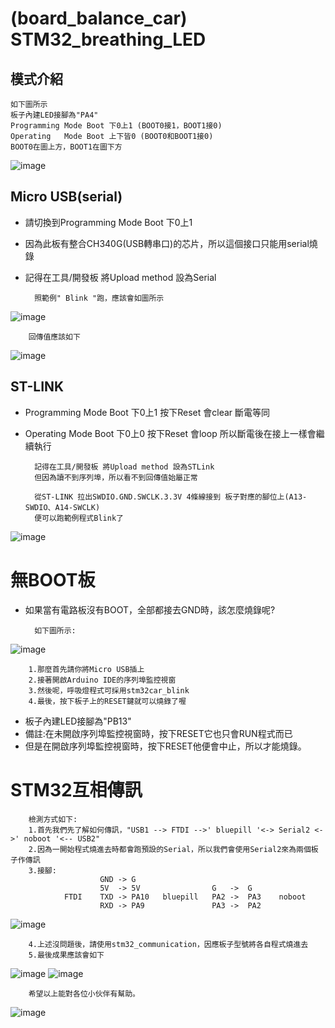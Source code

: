  (board_balance_car) STM32_breathing_LED
===================================
## 模式介紹

    如下圖所示
    板子內建LED接腳為"PA4"
    Programming Mode Boot 下0上1 (BOOT0接1，BOOT1接0)
    Operating   Mode Boot 上下皆0 (BOOT0和BOOT1接0)
    BOOT0在圖上方，BOOT1在圖下方
    
![image](https://github.com/Uniboy-ROS/Balance_car_stm32board/blob/master/image/Jumper_contrast.jpg)

## Micro USB(serial)

* 請切換到Programming Mode Boot 下0上1
* 因為此板有整合CH340G(USB轉串口)的芯片，所以這個接口只能用serial燒錄
* 記得在工具/開發板 將Upload method 設為Serial
    
        照範例" Blink "跑，應該會如圖所示
    
![image](https://github.com/Uniboy-ROS/Balance_car_stm32board/blob/master/image/Micro_USB.jpg)
    
        回傳值應該如下

![image](https://github.com/Uniboy-ROS/Balance_car_stm32board/blob/master/image/serial_output.PNG)

## ST-LINK

* Programming Mode Boot 下0上1 按下Reset 會clear 斷電等同
* Operating Mode Boot 下0上0 按下Reset 會loop 所以斷電後在接上一樣會繼續執行

        記得在工具/開發板 將Upload method 設為STLink
        但因為讀不到序列埠，所以看不到回傳值始屬正常

        從ST-LINK 拉出SWDIO.GND.SWCLK.3.3V 4條線接到 板子對應的腳位上(A13-SWDIO、A14-SWCLK)
        便可以跑範例程式Blink了

![image](https://github.com/Uniboy-ROS/Balance_car_stm32board/blob/master/image/ST-LINK1.jpg)






 無BOOT板
===========

* 如果當有電路板沒有BOOT，全部都接去GND時，該怎麼燒錄呢?
    
        如下圖所示:
![image](https://github.com/Uniboy-ROS/Balance_car_stm32board/blob/master/image/NO_BOOT.jpg)

        1.那麼首先請你將Micro USB插上
        2.接著開啟Arduino IDE的序列埠監控視窗
        3.然後呢，呼吸燈程式可採用stm32car_blink
        4.最後，按下板子上的RESET鍵就可以燒錄了喔

* 板子內建LED接腳為"PB13"
* 備註:在未開啟序列埠監控視窗時，按下RESET它也只會RUN程式而已
* 但是在開啟序列埠監控視窗時，按下RESET他便會中止，所以才能燒錄。



# STM32互相傳訊

        檢測方式如下:
        1.首先我們先了解如何傳訊，"USB1 --> FTDI -->' bluepill '<-> Serial2 <->' noboot '<-- USB2"
        2.因為一開始程式燒進去時都會跑預設的Serial，所以我們會使用Serial2來為兩個板子作傳訊
        3.接腳: 
                        GND -> G   
                        5V  -> 5V                G   ->  G
                FTDI    TXD -> PA10   bluepill   PA2 ->  PA3    noboot
                        RXD -> PA9               PA3 ->  PA2


![image](https://github.com/Uniboy-ROS/Balance_car_stm32board/blob/master/image/communication.jpg)


        4.上述沒問題後，請使用stm32_communication，因應板子型號將各自程式燒進去
        5.最後成果應該會如下

![image](https://github.com/Uniboy-ROS/Balance_car_stm32board/blob/master/image/port8.PNG)
![image](https://github.com/Uniboy-ROS/Balance_car_stm32board/blob/master/image/port10.PNG)

    
        希望以上能對各位小伙伴有幫助。
    
![image](https://github.com/Uniboy-ROS/Balance_car_stm32board/blob/master/image/greenflash.jpg)
